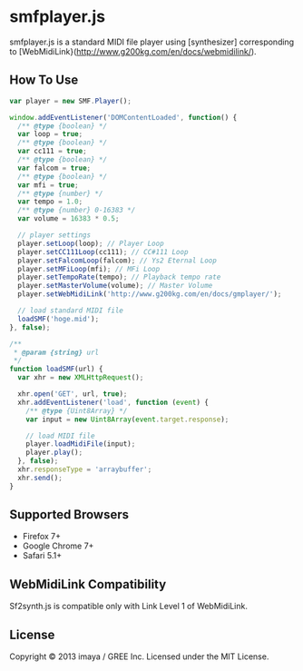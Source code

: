 
smfplayer.js
============

smfplayer.js is a standard MIDI file player using [synthesizer] corresponding to [WebMidiLink}(http://www.g200kg.com/en/docs/webmidilink/).


## How To Use

```js
var player = new SMF.Player();

window.addEventListener('DOMContentLoaded', function() {
  /** @type {boolean} */
  var loop = true;
  /** @type {boolean} */
  var cc111 = true;
  /** @type {boolean} */
  var falcom = true;
  /** @type {boolean} */
  var mfi = true;
  /** @type {number} */
  var tempo = 1.0;
  /** @type {number} 0-16383 */
  var volume = 16383 * 0.5;

  // player settings
  player.setLoop(loop); // Player Loop
  player.setCC111Loop(cc111); // CC#111 Loop
  player.setFalcomLoop(falcom); // Ys2 Eternal Loop
  player.setMFiLoop(mfi); // MFi Loop
  player.setTempoRate(tempo); // Playback tempo rate
  player.setMasterVolume(volume); // Master Volume
  player.setWebMidiLink('http://www.g200kg.com/en/docs/gmplayer/');

  // load standard MIDI file
  loadSMF('hoge.mid');
}, false);

/**
 * @param {string} url
 */
function loadSMF(url) {
  var xhr = new XMLHttpRequest();

  xhr.open('GET', url, true);
  xhr.addEventListener('load', function (event) {
    /** @type {Uint8Array} */
    var input = new Uint8Array(event.target.response);

    // load MIDI file
    player.loadMidiFile(input);
    player.play();
  }, false);
  xhr.responseType = 'arraybuffer';
  xhr.send();
}
```


## Supported Browsers

- Firefox 7+
- Google Chrome 7+
- Safari 5.1+


## WebMidiLink Compatibility

Sf2synth.js is compatible only with Link Level 1 of WebMidiLink.


## License

Copyright &copy; 2013 imaya / GREE Inc.
Licensed under the MIT License.
